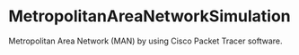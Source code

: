 # MetropolitanAreaNetworkSimulation
Metropolitan Area Network (MAN) by using Cisco Packet Tracer software.
